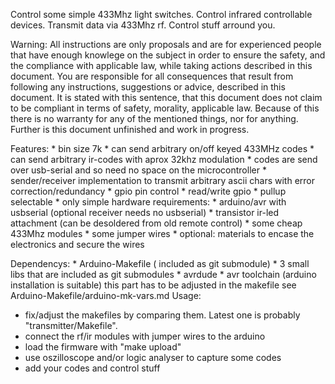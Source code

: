  Control some simple 433Mhz light switches.
 Control infrared controllable devices.
 Transmit data via 433Mhz rf.
 Control stuff arround you.

Warning: All instructions are only proposals and are
         for experienced people that have enough knowlege on the subject
         in order to ensure the safety,
         and the compliance with applicable law,
         while taking actions described in this document. 
         You are responsible for all consequences
         that result from following any instructions,
         suggestions or advice, described in this document.
         It is stated with this sentence, that
         this document does not claim to be compliant in
         terms of safety, morality, applicable law.
         Because of this there is no warranty for any
         of the mentioned things, nor for anything.
         Further is this document unfinished and
         work in progress.

Features:
    * bin size 7k
    * can send arbitrary on/off keyed 433MHz codes
    * can send arbitrary ir-codes with aprox 32khz modulation
    * codes are send over usb-serial and so need no space on the microcontroller
    * sender/receiver implementation to transmit arbitrary ascii chars
        with error correction/redundancy
    * gpio pin control
        * read/write gpio
        * pullup selectable
    * only simple hardware requirements:
        * arduino/avr with usbserial (optional receiver needs no usbserial)
        * transistor ir-led attachment (can be desoldered from old remote control)
        * some cheap 433Mhz modules
        * some jumper wires
        * optional: materials to encase the electronics and secure the wires

Dependencys:
    * Arduino-Makefile ( included as git submodule)
    * 3 small libs that are included as git submodules
    * avrdude
    * avr toolchain (arduino installation is suitable)
        this part has to be adjusted in the makefile
        see Arduino-Makefile/arduino-mk-vars.md
Usage:
  * fix/adjust the makefiles by comparing them.
    Latest one is probably "transmitter/Makefile".
  * connect the rf/ir modules with jumper wires to the arduino
  * load the firmware with "make upload"
  * use oszilloscope and/or logic analyser to capture some codes
  * add your codes and control stuff
